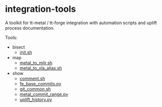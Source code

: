 # integration-tools

A toolkit for tt-metal / tt-forge integration with automation scripts and uplift process documentation.

Tools:
- bisect
  - [init.sh](docs/tools/init.md)
- map
  - [metal_to_mlir.sh](docs/tools/metal_to_mlir.md)
  - [metal_to_xla_alias.sh](docs/tools/metal_to_xla_alias.md)
- show
  - [comment.sh](docs/tools/comment.md)
  - [fe_base_commits.py](docs/tools/fe_base_commits.md)
  - [git_common.sh](docs/tools/git_common.md)
  - [metal_commit_range.py](docs/tools/metal_commit_range.md)
  - [uplift_history.py](docs/tools/uplift_history.md)